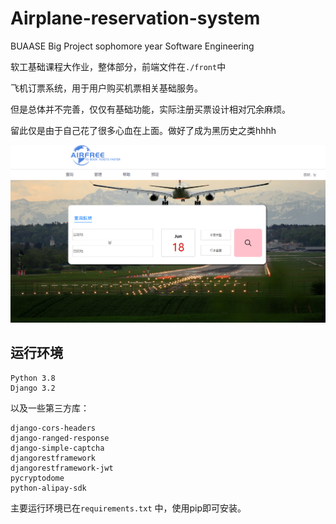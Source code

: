 # Airplane-reservation-system
BUAASE Big Project  sophomore year Software Engineering 

软工基础课程大作业，整体部分，前端文件在`./front`中

飞机订票系统，用于用户购买机票相关基础服务。

但是总体并不完善，仅仅有基础功能，实际注册买票设计相对冗余麻烦。

留此仅是由于自己花了很多心血在上面。做好了成为黑历史之类hhhh

![image-20210618192622098](https://github.com/BFlameSwift/img/blob/main/20210618192634main.png)





## 运行环境



```
Python 3.8
Django 3.2
```

 以及一些第三方库：

```
django-cors-headers
django-ranged-response
django-simple-captcha
djangorestframework
djangorestframework-jwt
pycryptodome
python-alipay-sdk
```

主要运行环境已在`requirements.txt` 中，使用pip即可安装。




